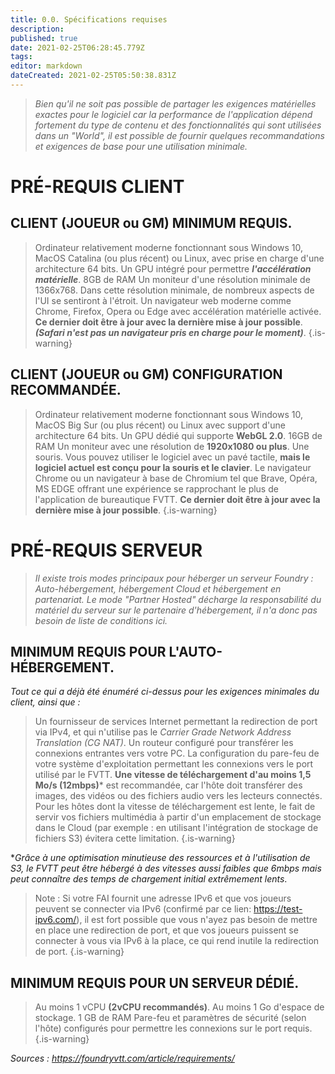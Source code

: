 ```yaml
---
title: 0.0. Spécifications requises
description: 
published: true
date: 2021-02-25T06:28:45.779Z
tags: 
editor: markdown
dateCreated: 2021-02-25T05:50:38.831Z
---
```


>*Bien qu'il ne soit pas possible de partager les exigences matérielles exactes pour le logiciel car la performance de l'application dépend fortement du type de contenu et des fonctionnalités qui sont utilisées dans un "World", il est possible de fournir quelques recommandations et exigences de base pour une utilisation minimale.*

# PRÉ-REQUIS CLIENT
## CLIENT (JOUEUR ou GM) MINIMUM REQUIS.
>Ordinateur relativement moderne fonctionnant sous Windows 10, MacOS Catalina (ou plus récent) ou Linux, avec prise en charge d'une architecture 64 bits.
>Un GPU intégré pour permettre ***l'accélération matérielle***.
>8GB de RAM
>Un moniteur d'une résolution minimale de 1366x768. Dans cette résolution minimale, de nombreux aspects de l'UI se sentiront à l'étroit.
>Un navigateur web moderne comme Chrome, Firefox, Opera ou Edge avec accélération matérielle activée. **Ce dernier doit être à jour avec la dernière mise à jour possible**.
**_(Safari n'est pas un navigateur pris en charge pour le moment)_**.
{.is-warning}

## CLIENT (JOUEUR ou GM) CONFIGURATION RECOMMANDÉE.
>Ordinateur relativement moderne fonctionnant sous Windows 10, MacOS Big Sur (ou plus récent) ou Linux avec support d'une architecture 64 bits.
>Un GPU dédié qui supporte **WebGL 2.0**.
>16GB de RAM
>Un moniteur avec une résolution de **1920x1080 ou plus**.
>Une souris. Vous pouvez utiliser le logiciel avec un pavé tactile, **mais le logiciel actuel est conçu pour la souris et le clavier**.
>Le navigateur Chrome ou un navigateur à base de Chromium tel que Brave, Opéra, MS EDGE offrant une expérience se rapprochant le plus de l'application de bureautique FVTT. **Ce dernier doit être à jour avec la dernière mise à jour possible**. 
{.is-warning}

# PRÉ-REQUIS SERVEUR
>*Il existe trois modes principaux pour héberger un serveur Foundry : Auto-hébergement, hébergement Cloud et hébergement en partenariat. Le mode "Partner Hosted" décharge la responsabilité du matériel du serveur sur le partenaire d'hébergement, il n'a donc pas besoin de liste de conditions ici.*

## MINIMUM REQUIS POUR L'AUTO-HÉBERGEMENT.
*_Tout ce qui a déjà été énuméré ci-dessus pour les exigences minimales du client, ainsi que :_*

>Un fournisseur de services Internet permettant la redirection de port via IPv4, et qui n'utilise pas le *Carrier Grade Network Address Translation (CG NAT)*.
Un routeur configuré pour transférer les connexions entrantes vers votre PC.
La configuration du pare-feu de votre système d'exploitation permettant les connexions vers le port utilisé par le FVTT.
**Une vitesse de téléchargement d'au moins 1,5 Mo/s (12mbps)*** est recommandée, car l'hôte doit transférer des images, des vidéos ou des fichiers audio vers les lecteurs connectés. Pour les hôtes dont la vitesse de téléchargement est lente, le fait de servir vos fichiers multimédia à partir d'un emplacement de stockage dans le Cloud (par exemple : en utilisant l'intégration de stockage de fichiers S3) évitera cette limitation.
{.is-warning}

**Grâce à une optimisation minutieuse des ressources et à l'utilisation de S3, le FVTT peut être hébergé à des vitesses aussi faibles que 6mbps mais peut connaître des temps de chargement initial extrêmement lents*.

>Note : Si votre FAI fournit une adresse IPv6 et que vos joueurs peuvent se connecter via IPv6 (confirmé par ce lien: https://test-ipv6.com/), il est fort possible que vous n'ayez pas besoin de mettre en place une redirection de port, et que vos joueurs puissent se connecter à vous via IPv6 à la place, ce qui rend inutile la redirection de port.
{.is-warning}

## MINIMUM REQUIS POUR UN SERVEUR DÉDIÉ.
>Au moins 1 vCPU **(2vCPU recommandés)**.
>Au moins 1 Go d'espace de stockage.
>1 GB de RAM
>Pare-feu et paramètres de sécurité (selon l'hôte) configurés pour permettre les connexions sur le port requis.
{.is-warning}

*_Sources :_ https://foundryvtt.com/article/requirements/*